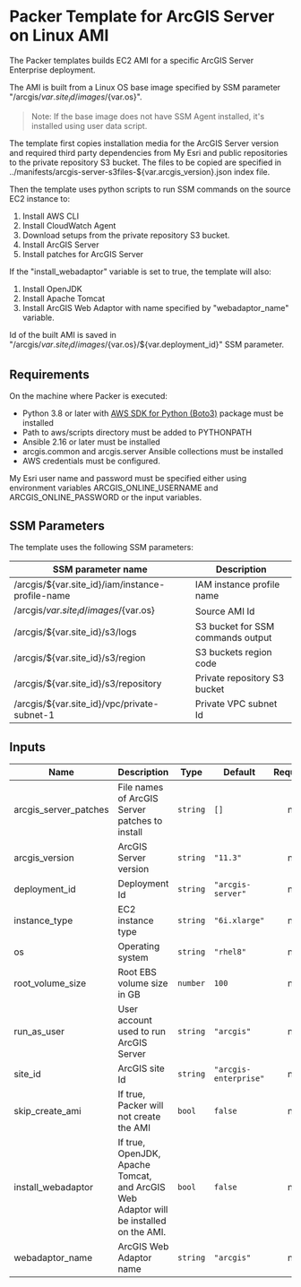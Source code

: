# Packer Template for ArcGIS Server on Linux AMI

The Packer templates builds EC2 AMI for a specific ArcGIS Server Enterprise deployment.

The AMI is built from a Linux OS base image specified by SSM parameter "/arcgis/${var.site_id}/images/${var.os}".

> Note: If the base image does not have SSM Agent installed, it's installed using user data script.

The template first copies installation media for the ArcGIS Server version and required third party dependencies from My Esri and public repositories to the private repository S3 bucket. The files to be copied are  specified in ../manifests/arcgis-server-s3files-${var.arcgis_version}.json index file.

Then the template uses python scripts to run SSM commands on the source EC2 instance to:

1. Install AWS CLI
2. Install CloudWatch Agent
3. Download setups from the private repository S3 bucket.
4. Install ArcGIS Server
5. Install patches for ArcGIS Server

If the "install_webadaptor" variable is set to true, the template will also:

1. Install OpenJDK
2. Install Apache Tomcat
3. Install ArcGIS Web Adaptor with name specified by "webadaptor_name" variable.

Id of the built AMI is saved in "/arcgis/${var.site_id}/images/${var.os}/${var.deployment_id}" SSM parameter.

## Requirements

On the machine where Packer is executed:

* Python 3.8 or later with [AWS SDK for Python (Boto3)](https://aws.amazon.com/sdk-for-python/) package must be installed
* Path to aws/scripts directory must be added to PYTHONPATH
* Ansible 2.16 or later must be installed
* arcgis.common and arcgis.server Ansible collections must be installed
* AWS credentials must be configured.

My Esri user name and password must be specified either using environment variables ARCGIS_ONLINE_USERNAME and ARCGIS_ONLINE_PASSWORD or the input variables.

## SSM Parameters

The template uses the following SSM parameters:

| SSM parameter name | Description |
|--------------------|-------------|
| /arcgis/${var.site_id}/iam/instance-profile-name | IAM instance profile name|
| /arcgis/${var.site_id}/images/${var.os} | Source AMI Id|
| /arcgis/${var.site_id}/s3/logs | S3 bucket for SSM commands output |
| /arcgis/${var.site_id}/s3/region | S3 buckets region code |
| /arcgis/${var.site_id}/s3/repository | Private repository S3 bucket |
| /arcgis/${var.site_id}/vpc/private-subnet-1 | Private VPC subnet Id|

## Inputs

| Name | Description | Type | Default | Required |
|------|-------------|------|---------|:--------:|
| arcgis_server_patches | File names of ArcGIS Server patches to install | `string` | `[]` | no |
| arcgis_version | ArcGIS Server version | `string` | `"11.3"` | no |
| deployment_id | Deployment Id | `string` | `"arcgis-server"` | no |
| instance_type | EC2 instance type | `string` | `"6i.xlarge"` | no |
| os | Operating system | `string` | `"rhel8"` | no |
| root_volume_size | Root EBS volume size in GB | `number` | `100` | no |
| run_as_user | User account used to run ArcGIS Server | `string` | `"arcgis"` | no |
| site_id | ArcGIS site Id | `string` | `"arcgis-enterprise"` | no |
| skip_create_ami | If true, Packer will not create the AMI | `bool` | `false` | no |
| install_webadaptor |If true, OpenJDK, Apache Tomcat, and ArcGIS Web Adaptor will be installed on the AMI. | `bool` | `false` | no |
| webadaptor_name | ArcGIS Web Adaptor name | `string` | `"arcgis"` | no |
